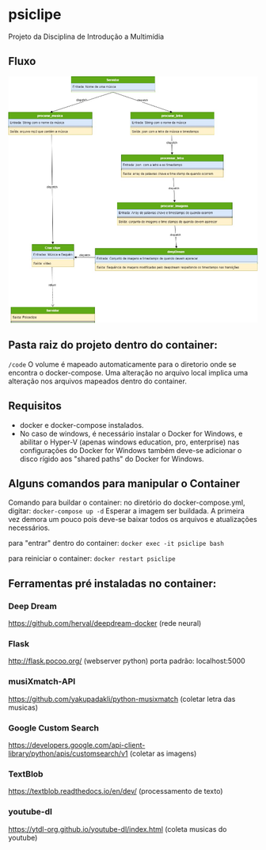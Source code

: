 # psiclipe
Projeto da Disciplina de Introdução a Multimídia

## Fluxo
![alt text](fluxo_psiclipe.jpg "Fluxo")

## Pasta raiz do projeto dentro do container: 
```/code```
O volume é mapeado automaticamente para o diretorio onde se encontra o docker-compose. Uma alteração no arquivo local implica uma alteração nos arquivos mapeados dentro do container.

## Requisitos
* docker e docker-compose instalados.
* No caso de windows, é necessário instalar o Docker for Windows, e abilitar o Hyper-V (apenas windows education, pro, enterprise)
nas configurações do Docker for Windows também deve-se adicionar o disco rígido aos "shared paths" do Docker for Windows.

## Alguns comandos para manipular o Container

Comando para buildar o container:
no diretório do docker-compose.yml, digitar:
```docker-compose up -d```
Esperar a imagem ser buildada. A primeira vez demora um pouco pois deve-se baixar todos os arquivos e atualizações necessários.

para "entrar" dentro do container:
```docker exec -it psiclipe bash```

para reiniciar o container: 
```docker restart psiclipe```

## Ferramentas pré instaladas no container:

### Deep Dream
https://github.com/herval/deepdream-docker (rede neural)  
### Flask
http://flask.pocoo.org/ (webserver python)  porta padrão: localhost:5000
### musiXmatch-API
https://github.com/yakupadakli/python-musixmatch  (coletar letra das musicas)  
### Google Custom Search
https://developers.google.com/api-client-library/python/apis/customsearch/v1 (coletar as imagens)  
### TextBlob
https://textblob.readthedocs.io/en/dev/ (processamento de texto)  
### youtube-dl
https://ytdl-org.github.io/youtube-dl/index.html  (coleta musicas do youtube)  

